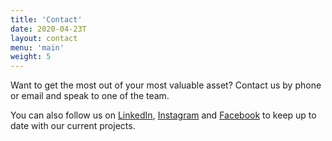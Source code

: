 ```yaml
---
title: 'Contact'
date: 2020-04-23T
layout: contact
menu: 'main'
weight: 5
---
```


Want to get the most out of your most valuable asset? Contact us by phone or email and speak to one of the team.  

You can also follow us on [LinkedIn](https://www.linkedin.com/company/red-banksia), [Instagram](https://instagram.com/redbanksia_?igshid=h5s49r7nk04b) and [Facebook](https://www.facebook.com/Red-Banksia-101370261965653) to keep up to date with our current projects.
